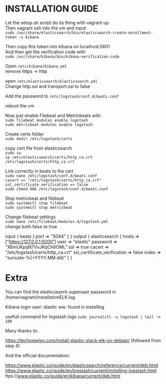 # INSTALLATION GUIDE


Let the setup.sh script do its thing with vagrant up  
Then vagrant ssh into the vm and input  
`sudo /usr/share/elasticsearch/bin/elasticsearch-create-enrollment-token -s kibana`

Then copy this token into kibana on localhost:5601  
And then get the verification code with  
`sudo /usr/share/kibana/bin/kibana-verification-code`

Open `/etc/kibana/kibana.yml`  
remove https -> http

open `/etc/elasticsearch/elasticsearch.yml`  
Change http.ssl and transport.ssl to false  

Add the password to `/etc/logstash/conf.d/beats.conf`

reboot the vm

Now just enable Filebeat and Metricbeats with  
`sudo filebeat modules enable logstash`  
`sudo metricbeat modules enable logstash`

Create certs folder  
`sudo mkdir /etc/logstash/certs`  

copy cert file from elasticsearch  
`sudo su`  
`cp /etc/elasticsearch/certs/http_ca.crt /etc/logstash/certs/http_ca.crt`  

Link correctly in beats to the cert  
`sudo nano /etc/logstash/conf.d/beats.conf`  
`cacert => "/etc/logstash/certs/http_ca.crt"`  
`ssl_certificate_verification => false`  
`sudo chmod 666 /etc/logstash/conf.d/beats.conf`  

Stop metricbeat and filebeat  
`sudo systemctl stop filebeat`  
`sudo systemctl stop metricbeat`  

Change filebeat settings  
`sudo nano /etc/filebeat/modules.d/logstash.yml`  
change both false to true  

input {
  beats {
    port => "5044"
  }
}
output {
  elasticsearch {
    hosts => ["https://127.0.0.1:9200"]
    user => "elastic"
    password => "X6mUKpqN7VxJKqCh6OML"
    ssl => true
    cacert => "/etc/logstash/certs/http_ca.crt"
    ssl_certificate_verification => false
    index => "suricate-%{+YYYY.MM.dd}"
  }
}

# Extra

You can find the elasticsearch superuser password in /home/vagrant/installationELK.log

Kibana login
user: elastic
ww: found in installlog

usefull command for logstash logs
`sudo journalctl -u logstash | tail -n 100`


Many thanks to:

https://techviewleo.com/install-elastic-stack-elk-on-debian/ (followed from step 4)

And the official documentation:

https://www.elastic.co/guide/en/elasticsearch/reference/current/deb.html
https://www.elastic.co/guide/en/logstash/current/installing-logstash.html
ttps://www.elastic.co/guide/en/kibana/current/deb.html


